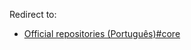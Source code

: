 Redirect to:

*   [Official repositories (Português)#core](/index.php/Official_repositories_(Portugu%C3%AAs)#core "Official repositories (Português)")